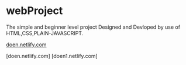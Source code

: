 # webProject

The  simple and beginner level project Designed and Devloped by use of HTML,CSS,PLAIN-JAVASCRIPT. 

[doen.netlify.com](other_file.md)

[doen.netlify.com]
[doen1.netlify.com]


